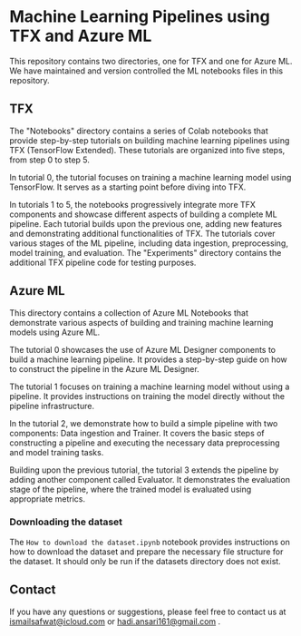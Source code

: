 # Machine Learning Pipelines using TFX and Azure ML

This repository contains two directories, one for TFX and one for Azure ML. We have maintained and version controlled the ML notebooks files in this repository.

## TFX

The "Notebooks" directory contains a series of Colab notebooks that provide step-by-step tutorials on building machine learning pipelines using TFX (TensorFlow Extended). These tutorials are organized into five steps, from step 0 to step 5.

In tutorial 0, the tutorial focuses on training a machine learning model using TensorFlow. It serves as a starting point before diving into TFX.

In tutorials 1 to 5, the notebooks progressively integrate more TFX components and showcase different aspects of building a complete ML pipeline. Each tutorial builds upon the previous one, adding new features and demonstrating additional functionalities of TFX. The tutorials cover various stages of the ML pipeline, including data ingestion, preprocessing, model training, and evaluation. The "Experiments" directory contains the additional TFX pipeline code for testing purposes.

## Azure ML

This directory contains a collection of Azure ML Notebooks that demonstrate various aspects of building and training machine learning models using Azure ML.

The tutorial 0 showcases the use of Azure ML Designer components to build a machine learning pipeline. It provides a step-by-step guide on how to construct the pipeline in the Azure ML Designer.

The tutorial 1 focuses on training a machine learning model without using a pipeline. It provides instructions on training the model directly without the pipeline infrastructure.

In the tutorial 2, we demonstrate how to build a simple pipeline with two components: Data ingestion and Trainer. It covers the basic steps of constructing a pipeline and executing the necessary data preprocessing and model training tasks.

Building upon the previous tutorial, the tutorial 3 extends the pipeline by adding another component called Evaluator. It demonstrates the evaluation stage of the pipeline, where the trained model is evaluated using appropriate metrics.

### Downloading the dataset
The `How to download the dataset.ipynb` notebook provides instructions on how to download the dataset and prepare the necessary file structure for the dataset. It should only be run if the datasets directory does not exist.


## Contact

If you have any questions or suggestions, please feel free to contact us at [ismailsafwat@icloud.com](mailto:ismailsafwat@icloud.com) or  [hadi.ansari161@gmail.com](mailto:hadi.ansari161@gmail.com) .
